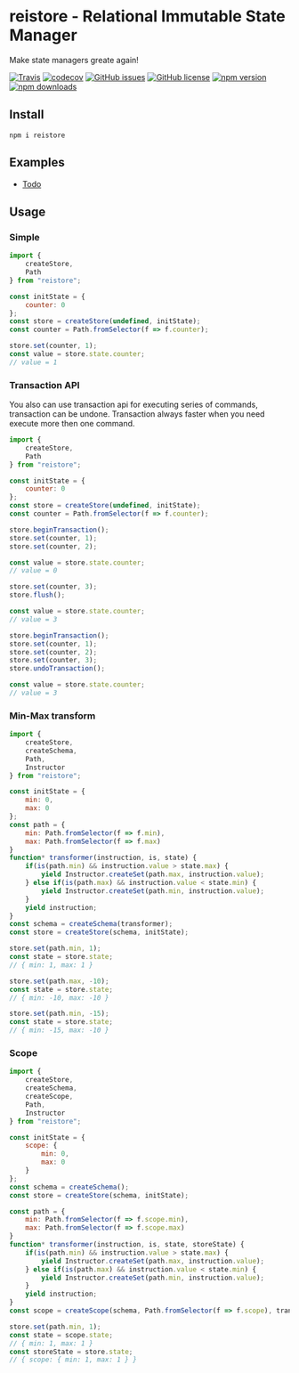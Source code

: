 # reistore - Relational Immutable State Manager
Make state managers greate again!

[![Travis](https://img.shields.io/travis/Wroud/reistore.svg)](https://travis-ci.org/Wroud/reistore)
[![codecov](https://codecov.io/gh/Wroud/reistore/branch/master/graph/badge.svg)](https://codecov.io/gh/Wroud/reistore)
[![GitHub issues](https://img.shields.io/github/issues/Wroud/reistore.svg)](https://github.com/Wroud/reistore/issues)
[![GitHub license](https://img.shields.io/github/license/Wroud/reistore.svg)](https://github.com/Wroud/reistore/blob/master/LICENSE)
[![npm version](https://img.shields.io/npm/v/reistore.svg?style=flat-square)](https://www.npmjs.com/package/reistore)
[![npm downloads](https://img.shields.io/npm/dm/reistore.svg?style=flat-square)](https://www.npmjs.com/package/reistore)

## Install
```
npm i reistore
```

## Examples
* [Todo](https://codesandbox.io/s/github/Wroud/reistore-react/tree/master/examples/ts)

## Usage
### Simple
```js
import { 
    createStore,
    Path
} from "reistore";

const initState = {
    counter: 0
};
const store = createStore(undefined, initState);
const counter = Path.fromSelector(f => f.counter);

store.set(counter, 1);
const value = store.state.counter;
// value = 1
```
### Transaction API
You also can use transaction api for executing series of commands, transaction can be undone.
Transaction always faster when you need execute more then one command.
```js
import { 
    createStore,
    Path
} from "reistore";

const initState = {
    counter: 0
};
const store = createStore(undefined, initState);
const counter = Path.fromSelector(f => f.counter);

store.beginTransaction();
store.set(counter, 1);
store.set(counter, 2);

const value = store.state.counter;
// value = 0

store.set(counter, 3);
store.flush();

const value = store.state.counter;
// value = 3

store.beginTransaction();
store.set(counter, 1);
store.set(counter, 2);
store.set(counter, 3);
store.undoTransaction();

const value = store.state.counter;
// value = 3
```
### Min-Max transform
```js
import { 
    createStore,
    createSchema,
    Path,
    Instructor
} from "reistore";

const initState = {
    min: 0,
    max: 0
};
const path = {
    min: Path.fromSelector(f => f.min),
    max: Path.fromSelector(f => f.max)
}
function* transformer(instruction, is, state) {
    if(is(path.min) && instruction.value > state.max) {
        yield Instructor.createSet(path.max, instruction.value);
    } else if(is(path.max) && instruction.value < state.min) {
        yield Instructor.createSet(path.min, instruction.value);
    }
    yield instruction;
}
const schema = createSchema(transformer);
const store = createStore(schema, initState);

store.set(path.min, 1);
const state = store.state;
// { min: 1, max: 1 }

store.set(path.max, -10);
const state = store.state;
// { min: -10, max: -10 }

store.set(path.min, -15);
const state = store.state;
// { min: -15, max: -10 }
```

### Scope
```js
import { 
    createStore,
    createSchema,
    createScope,
    Path,
    Instructor
} from "reistore";

const initState = {
    scope: {
        min: 0,
        max: 0
    }
};
const schema = createSchema();
const store = createStore(schema, initState);

const path = {
    min: Path.fromSelector(f => f.scope.min),
    max: Path.fromSelector(f => f.scope.max)
}
function* transformer(instruction, is, state, storeState) {
    if(is(path.min) && instruction.value > state.max) {
        yield Instructor.createSet(path.max, instruction.value);
    } else if(is(path.max) && instruction.value < state.min) {
        yield Instructor.createSet(path.min, instruction.value);
    }
    yield instruction;
}
const scope = createScope(schema, Path.fromSelector(f => f.scope), transformer);

store.set(path.min, 1);
const state = scope.state;
// { min: 1, max: 1 }
const storeState = store.state;
// { scope: { min: 1, max: 1 } }
```

